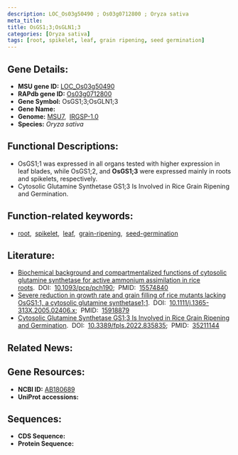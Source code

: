 ```yaml
---
description: LOC_Os03g50490 ; Os03g0712800 ; Oryza sativa
meta_title:
title: OsGS1;3;OsGLN1;3
categories: [Oryza sativa]
tags: [root, spikelet, leaf, grain ripening, seed germination]
---
```


## Gene Details:
- **MSU gene ID:** [LOC_Os03g50490](http://rice.uga.edu/cgi-bin/ORF_infopage.cgi?orf=LOC_Os03g50490)  
- **RAPdb gene ID:** [Os03g0712800](https://rapdb.dna.affrc.go.jp/locus/?name=Os03g0712800)  
- **Gene Symbol:** OsGS1;3;OsGLN1;3
- **Gene Name:**
- **Genome:**  [MSU7](http://rice.uga.edu/),&nbsp;&nbsp;[IRGSP-1.0](https://rapdb.dna.affrc.go.jp/download/irgsp1.html)
- **Species:** *Oryza sativa*

## Functional Descriptions:
   - OsGS1;1 was expressed in all organs tested with higher expression in leaf blades, while OsGS1;2, and **OsGS1;3** were expressed mainly in roots and spikelets, respectively.
   - Cytosolic Glutamine Synthetase GS1;3 Is Involved in Rice Grain Ripening and Germination.

## Function-related keywords:
   - [root](/tags/root/),&nbsp;&nbsp;[spikelet](/tags/spikelet/),&nbsp;&nbsp;[leaf](/tags/leaf/),&nbsp;&nbsp;[grain-ripening](/tags/grain-ripening/),&nbsp;&nbsp;[seed-germination](/tags/seed-germination/)

## Literature:
   - [Biochemical background and compartmentalized functions of cytosolic glutamine synthetase for active ammonium assimilation in rice roots](https://www.doi.org/10.1093/pcp/pch190).&nbsp;&nbsp;DOI:&nbsp;&nbsp;[10.1093/pcp/pch190](https://www.doi.org/10.1093/pcp/pch190);&nbsp;&nbsp;PMID:&nbsp;&nbsp;[15574840](https://pubmed.ncbi.nlm.nih.gov/15574840/)
   - [Severe reduction in growth rate and grain filling of rice mutants lacking OsGS1;1, a cytosolic glutamine synthetase1;1](https://www.doi.org/10.1111/j.1365-313X.2005.02406.x).&nbsp;&nbsp;DOI:&nbsp;&nbsp;[10.1111/j.1365-313X.2005.02406.x](https://www.doi.org/10.1111/j.1365-313X.2005.02406.x);&nbsp;&nbsp;PMID:&nbsp;&nbsp;[15918879](https://pubmed.ncbi.nlm.nih.gov/15918879/)
   - [Cytosolic Glutamine Synthetase GS1;3 Is Involved in Rice Grain Ripening and Germination](https://www.doi.org/10.3389/fpls.2022.835835).&nbsp;&nbsp;DOI:&nbsp;&nbsp;[10.3389/fpls.2022.835835](https://www.doi.org/10.3389/fpls.2022.835835);&nbsp;&nbsp;PMID:&nbsp;&nbsp;[35211144](https://pubmed.ncbi.nlm.nih.gov/35211144/)

## Related News:

## Gene Resources:
- **NCBI ID:**  [AB180689](http://www.ncbi.nlm.nih.gov/nuccore/AB180689)
- **UniProt accessions:** [](https://www.uniprot.org/uniprotkb//entry)

## Sequences:
- **CDS Sequence:**
- **Protein Sequence:**
